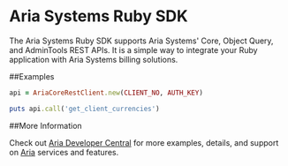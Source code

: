 Aria Systems Ruby SDK
============

The Aria Systems Ruby SDK supports Aria Systems' Core, Object Query, and AdminTools REST APIs. It is a simple way to integrate your Ruby application with Aria Systems billing solutions.

##Examples


```ruby
api = AriaCoreRestClient.new(CLIENT_NO, AUTH_KEY)

puts api.call('get_client_currencies')
```

##More Information

Check out [Aria Developer Central](http://developer.ariasystems.net) for more examples, details, and support on [Aria](http://www.ariasystems.com/) services and features.

